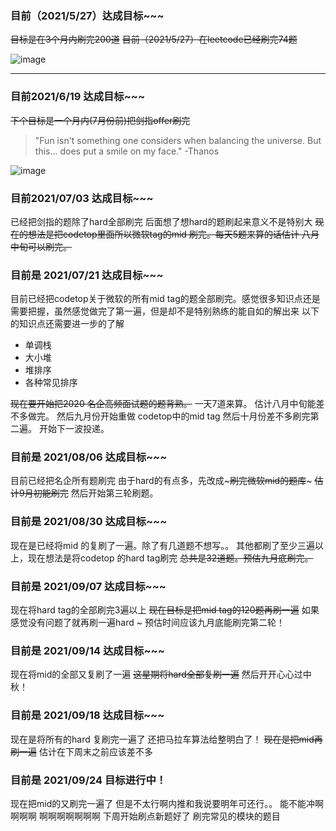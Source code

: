 ### 目前（2021/5/27）达成目标~~~
~~目标是在3个月内刷完200道~~
~~目前（2021/5/27）在leetcode已经刷完74题~~

![image](https://user-images.githubusercontent.com/84114842/119762263-f3ab3400-bedf-11eb-9d8d-2227b1387749.png)
***
### 目前2021/6/19 达成目标~~~ 
~~下个目标是一个月内(7月份前)把剑指offer刷完~~
> "Fun isn't something one considers when balancing the universe. But this... does put a smile on my face." -Thanos 

![image](https://user-images.githubusercontent.com/84114842/122631110-a21b5100-d0fb-11eb-8164-f2e9961ee7ce.png)
### 目前2021/07/03 达成目标~~~ 
已经把剑指的题除了hard全部刷完 后面想了想hard的题刷起来意义不是特别大
~~现在的想法是把codetop里面所以微软tag的mid 刷完。每天5题来算的话估计 八月中旬可以刷完。~~
### 目前是 2021/07/21 达成目标~~~ 
目前已经把codetop关于微软的所有mid tag的题全部刷完。感觉很多知识点还是需要把握，虽然感觉做完了第一遍，但是却不是特别熟练的能自如的解出来
以下的知识点还需要进一步的了解
- 单调栈
- 大小堆
- 堆排序
- 各种常见排序

~~现在要开始把2020 名企高频面试题的题背熟。~~
一天7道来算。
估计八月中旬能差不多做完。
然后九月份开始重做 codetop中的mid tag
然后十月份差不多刷完第二遍。
开始下一波投递。
### 目前是 2021/08/06 达成目标~~~ 
目前已经把名企所有题刷完
由于hard的有点多，先改成~~~刷完微软mid的题库~~~
~~估计9月初能刷完~~
然后开始第三轮刷题。
### 目前是 2021/08/30 达成目标~~~
现在是已经将mid 的复刷了一遍。除了有几道题不想写。。
其他都刷了至少三遍以上，现在想法是将codetop 的hard tag刷完
~~总共是32道题。预估九月底刷完。~~
### 目前是 2021/09/07 达成目标~~~
现在将hard tag的全部刷完3遍以上
~~现在目标是把mid tag的120题再刷一遍~~
如果感觉没有问题了就再刷一遍hard ~
预估时间应该九月底能刷完第二轮！
### 目前是 2021/09/14 达成目标~~~
现在将mid的全部又复刷了一遍
~~这星期将hard全部复刷一遍~~
然后开开心心过中秋！
### 目前是 2021/09/18 达成目标~~~
现在是将所有的hard 复刷完一遍了
还把马拉车算法给整明白了！
~~现在是把mid再刷一遍~~
估计在下周末之前应该差不多
### 目前是 2021/09/24 目标进行中！
现在把mid的又刷完一遍了
但是不太行啊内推和我说要明年可还行。。
能不能冲啊啊啊啊 啊啊啊啊啊啊啊
下周开始刷点新题好了
刷完常见的模块的题目
